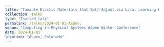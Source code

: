 ```yaml
---
title: "Tunable Elastic Materials that Self-Adjust via Local Learning Rules"
collection: talks
type: "Invited talk"
permalink: /talks/2024-01-01-Aspen,
venue: "Computing in Physical Systems Aspen Winter Conference"
date: 2024-01-01
location: "Aspen, Colorado"
---
```

